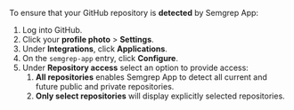 To ensure that your GitHub repository is **detected** by Semgrep App:

1. Log into GitHub.
2. Click your **profile photo** > **Settings**.
3. Under **Integrations**, click **Applications**.
3. On the `semgrep-app` entry, click **Configure**.
4. Under **Repository access** select an option to provide access:
    1. **All repositories** enables Semgrep App to detect all current and future public and private repositories.
    2. **Only select repositories** will display explicitly selected repositories.
